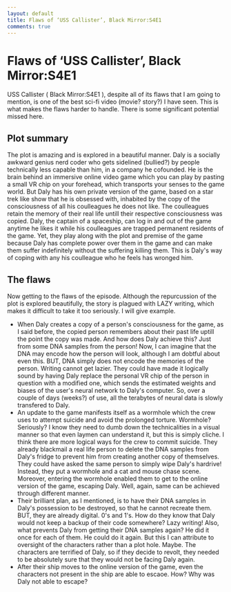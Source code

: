 ```yaml
---
layout: default
title: Flaws of ‘USS Callister’, Black Mirror:S4E1
comments: true
---
```


# Flaws of ‘USS Callister’, Black Mirror:S4E1

USS Callister ( Black Mirror:S4E1 ), despite all of its flaws that I am going to mention, is one of the best sci-fi video (movie? story?) I have seen. This is what makes the flaws harder to handle. There is some significant potential missed here.

## Plot summary
The plot is amazing and is explored in a beautiful manner. Daly is a socially awkward genius nerd coder who gets sidelined (bullied?) by people technically less capable than him, in a company he cofounded.
He is the brain behind an immersive online video game which you can play by pasting a small VR chip on your forehead, which transports your senses to the game world.
But Daly has his own private version of the game, based on a star trek like show that he is obsessed with, inhabited by the copy of the consciousness of all his coulleagues he does not like.
The coulleagues retain the memory of their real life untill their respective consciousness was copied.
Daly, the captain of a spaceship, can log in and out of the game anytime he likes it while his coulleagues are trapped permanent residents of the game.
Yet, they play along with the plot and premise of the game because Daly has complete power over them in the game and can make them suffer indefinitely without the suffering killing them.
This is Daly's way of coping with any his coulleague who he feels has wronged him.


## The flaws
Now getting to the flaws of the episode. Although the repurcussion of the plot is explored beautifully, the story is plagued with LAZY writing, which makes it difficult to take it too seriously. I will give example.

  - When Daly creates a copy of a person's consciousness for the game, as I said before, the copied person remembers about their past life uptill the point the copy was made. And how does Daly achieve this? Just from some DNA samples from the person! Now, I can imagine that the DNA may encode how the person will look, although I am dobtful about even this. BUT, DNA simply does not encode the memories of the person. Writing cannot get lazier. They could have made it logically sound by having Daly replace the personal VR chip of the person in question with a modified one, which sends the estimated weights and biases of the user's neural network to Daly's computer. So, over a couple of days (weeks?) of use, all the terabytes of neural data is slowly transfered to Daly.
  - An update to the game manifests itself as a wormhole which the crew uses to attempt suicide and avoid the prolonged torture. Wormhole? Seriously? I know they need to dumb down the technicalities in a visual manner so that even laymen can understand it, but this is simply cliche. I think there are more logical ways for the crew to commit suicide. They already blackmail a real life person to delete the DNA samples from Daly's fridge to prevent him from creating another copy of themselves. They could have asked the same person to simply wipe Daly's hardrive! Instead, they put a wormhole and a cat and mouse chase scene. Moreover, entering the wormhole enabled them to get to the online version of the game, escaping Daly. Well, again, same can be achieved through different manner.
  - Their brilliant plan, as I mentioned, is to have their DNA samples in Daly's possession to be destroyed, so that he cannot recreate them. BUT, they are already digital. 0's and 1's. How do they know that Daly would not keep a backup of their code somewhere? Lazy writing! Also, what prevents Daly from getting their DNA samples again? He did it once for each of them. He could do it again. But this I can attribute to oversight of the characters rather than a plot hole. Maybe. The characters are terrified of Daly, so if they decide to revolt, they needed to be absolutely sure that they would not be facing Daly again.
  - After their ship moves to the online version of the game, even the characters not present in the ship are able to escaoe. How? Why was Daly not able to escape?

